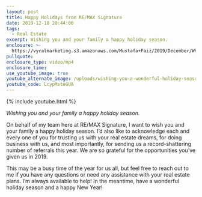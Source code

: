 ```yaml
---
layout: post
title: Happy Holidays from RE/MAX Signature
date: 2019-12-18 20:44:00
tags:
  - Real Estate
excerpt: Wishing you and your family a happy holiday season.
enclosure: >-
  https://vyralmarketing.s3.amazonaws.com/Mustafa+Faiz/2019/December/What+Is+Selling+Your+Home+in+the+Winter+Really+Like_.mp4
pullquote:
enclosure_type: video/mp4
enclosure_time:
use_youtube_image: true
youtube_alternate_image: /uploads/wishing-you-a-wonderful-holiday-season-youtube.jpg
youtube_code: LcypMsteGUA
---
```


{% include youtube.html %}

*Wishing you and your family a happy holiday season.*

On behalf of my team here at RE/MAX Signature, I want to wish you and your family a happy holiday season. I’d also like to acknowledge each and every one of you for trusting us with your real estate dreams, for doing business with us, and most importantly, for sending us a record-shattering number of referrals this year. We are so grateful for the opportunities you’ve given us in 2019.&nbsp;

This may be a busy time of the year for us all, but feel free to reach out to me if you have any questions or need any assistance with your real estate plans. I’m always available to help\! In the meantime, have a wonderful holiday season and a happy New Year\!